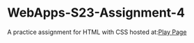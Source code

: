 # WebApps-S23-Assignment-4
A practice assignment for HTML with CSS
hosted at:<a href="play.html">Play Page</a>
